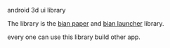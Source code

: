 android 3d ui library


The library is the [bian paper](http://123.206.15.210/apk/paper_download.html) and [bian launcher](http://123.206.15.210/apk/launcher_download.html) library.

every one can use this library build other app.
